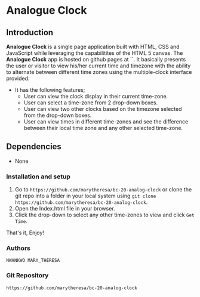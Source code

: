 # **Analogue Clock**

## Introduction
**Analogue Clock** is a single page application built with HTML, CSS and JavaScript while leveraging the capabilitites of the HTML 5 canvas. The **Analogue Clock**  app is hosted on github pages at ``. It basically presents the user or visitor to view his/her current time and timezone with the ability to alternate between different time zones using the multiple-clock interface provided.
* It has the following features;
    * User can view the clock display in their current time-zone.
    * User can select a time-zone from 2 drop-down boxes.
    * User can view two other clocks based on the timezone selected from the drop-down boxes.
    * User can view times in different time-zones and see the difference between their local time zone and any other selected time-zone.

## Dependencies
 - None

### Installation and setup
1. Go to `https://github.com/marytheresa/bc-20-analog-clock` or clone the git repo into a folder in your local system using `git clone https://github.com/marytheresa/bc-20-analog-clock`.
2. Open the Index.html file in your browser.
3. Click the drop-down to select any other time-zones to view and click `Get Time`.

That's it, Enjoy!

### Authors 
	NWANKWO MARY_THERESA

### Git Repository
`https://github.com/marytheresa/bc-20-analog-clock`





